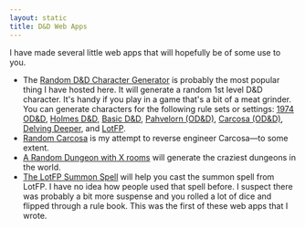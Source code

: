 ```yaml
---
layout: static
title: D&D Web Apps
---
```


I have made several little web apps that will hopefully be of some use to you. 

 * The [Random D&D Character Generator][1] is probably the most popular thing I have hosted here. It will generate a random 1st level D&D character. It's handy if you play in a game that's a bit of a meat grinder. You can generate characters for the following rule sets or settings: [1974 OD&D][2], [Holmes D&D][3], [Basic D&D][4], [Pahvelorn (OD&D)][5], [Carcosa (OD&D)][6], [Delving Deeper][7], and [LotFP][8].
 * [Random Carcosa][carcosa] is my attempt to reverse engineer Carcosa—to some extent.
 * [A Random Dungeon with X rooms][dungeon] will generate the craziest dungeons in the world.
 * [The LotFP Summon Spell][lotfp] will help you cast the summon spell from LotFP. I have no idea how people used that spell before. I suspect there was probably a bit more suspense and you rolled a lot of dice and flipped through a rule book. This was the first of these web apps that I wrote.
 
 [1]: http://character.totalpartykill.ca/
 [2]: http://character.totalpartykill.ca/lbb/
 [3]: http://character.totalpartykill.ca/holmes/
 [4]: http://character.totalpartykill.ca/basic/
 [5]: http://character.totalpartykill.ca/pahvelorn/
 [6]: http://character.totalpartykill.ca/carcosa/
 [7]: http://character.totalpartykill.ca/dd/
 [8]: http://character.totalpartykill.ca/lotfp/
 [carcosa]: http://carcosa.totalpartykill.ca/
 [dungeon]: http://dungeon.totalpartykill.ca/
 [lotfp]: http://summon.totalpartykill.ca/